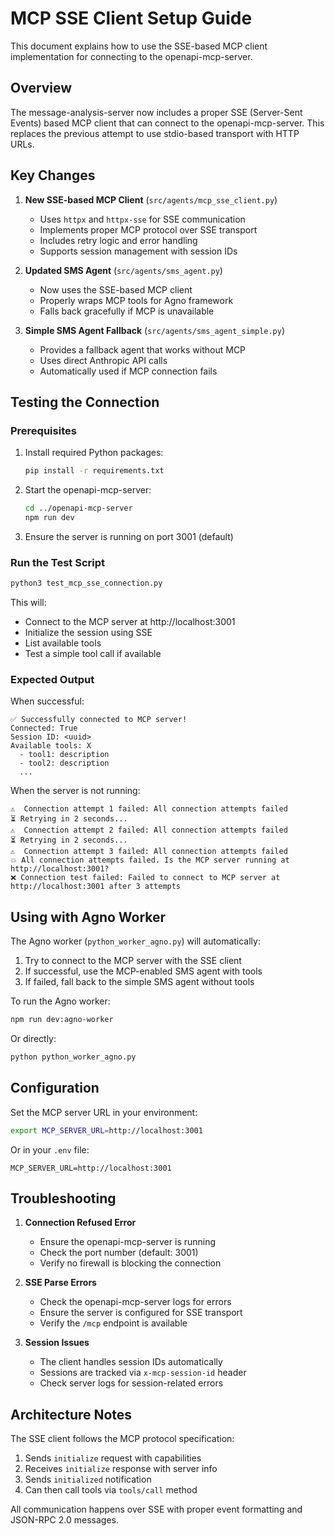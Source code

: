 # MCP SSE Client Setup Guide

This document explains how to use the SSE-based MCP client implementation for connecting to the openapi-mcp-server.

## Overview

The message-analysis-server now includes a proper SSE (Server-Sent Events) based MCP client that can connect to the openapi-mcp-server. This replaces the previous attempt to use stdio-based transport with HTTP URLs.

## Key Changes

1. **New SSE-based MCP Client** (`src/agents/mcp_sse_client.py`)
   - Uses `httpx` and `httpx-sse` for SSE communication
   - Implements proper MCP protocol over SSE transport
   - Includes retry logic and error handling
   - Supports session management with session IDs

2. **Updated SMS Agent** (`src/agents/sms_agent.py`)
   - Now uses the SSE-based MCP client
   - Properly wraps MCP tools for Agno framework
   - Falls back gracefully if MCP is unavailable

3. **Simple SMS Agent Fallback** (`src/agents/sms_agent_simple.py`)
   - Provides a fallback agent that works without MCP
   - Uses direct Anthropic API calls
   - Automatically used if MCP connection fails

## Testing the Connection

### Prerequisites

1. Install required Python packages:
   ```bash
   pip install -r requirements.txt
   ```

2. Start the openapi-mcp-server:
   ```bash
   cd ../openapi-mcp-server
   npm run dev
   ```

3. Ensure the server is running on port 3001 (default)

### Run the Test Script

```bash
python3 test_mcp_sse_connection.py
```

This will:
- Connect to the MCP server at http://localhost:3001
- Initialize the session using SSE
- List available tools
- Test a simple tool call if available

### Expected Output

When successful:
```
✅ Successfully connected to MCP server!
Connected: True
Session ID: <uuid>
Available tools: X
  - tool1: description
  - tool2: description
  ...
```

When the server is not running:
```
⚠️  Connection attempt 1 failed: All connection attempts failed
⏳ Retrying in 2 seconds...
⚠️  Connection attempt 2 failed: All connection attempts failed
⏳ Retrying in 2 seconds...
⚠️  Connection attempt 3 failed: All connection attempts failed
💥 All connection attempts failed. Is the MCP server running at http://localhost:3001?
❌ Connection test failed: Failed to connect to MCP server at http://localhost:3001 after 3 attempts
```

## Using with Agno Worker

The Agno worker (`python_worker_agno.py`) will automatically:
1. Try to connect to the MCP server with the SSE client
2. If successful, use the MCP-enabled SMS agent with tools
3. If failed, fall back to the simple SMS agent without tools

To run the Agno worker:
```bash
npm run dev:agno-worker
```

Or directly:
```bash
python python_worker_agno.py
```

## Configuration

Set the MCP server URL in your environment:
```bash
export MCP_SERVER_URL=http://localhost:3001
```

Or in your `.env` file:
```
MCP_SERVER_URL=http://localhost:3001
```

## Troubleshooting

1. **Connection Refused Error**
   - Ensure the openapi-mcp-server is running
   - Check the port number (default: 3001)
   - Verify no firewall is blocking the connection

2. **SSE Parse Errors**
   - Check the openapi-mcp-server logs for errors
   - Ensure the server is configured for SSE transport
   - Verify the `/mcp` endpoint is available

3. **Session Issues**
   - The client handles session IDs automatically
   - Sessions are tracked via `x-mcp-session-id` header
   - Check server logs for session-related errors

## Architecture Notes

The SSE client follows the MCP protocol specification:
1. Sends `initialize` request with capabilities
2. Receives `initialize` response with server info
3. Sends `initialized` notification
4. Can then call tools via `tools/call` method

All communication happens over SSE with proper event formatting and JSON-RPC 2.0 messages.